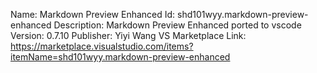 Name: Markdown Preview Enhanced
Id: shd101wyy.markdown-preview-enhanced
Description: Markdown Preview Enhanced ported to vscode
Version: 0.7.10
Publisher: Yiyi Wang
VS Marketplace Link: https://marketplace.visualstudio.com/items?itemName=shd101wyy.markdown-preview-enhanced